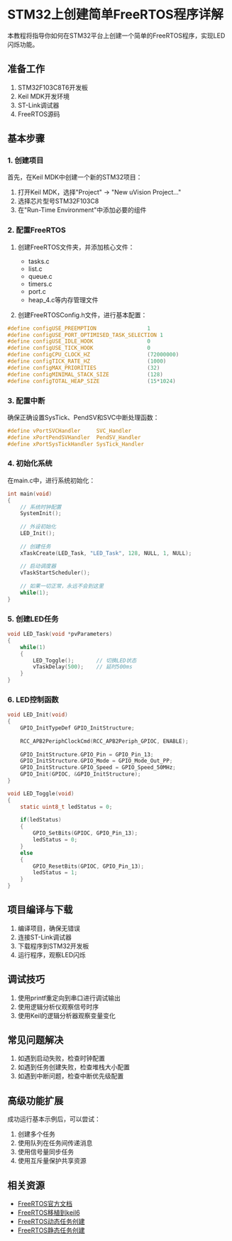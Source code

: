 # STM32上创建简单FreeRTOS程序详解

本教程将指导你如何在STM32平台上创建一个简单的FreeRTOS程序，实现LED闪烁功能。

## 准备工作

1. STM32F103C8T6开发板
2. Keil MDK开发环境
3. ST-Link调试器
4. FreeRTOS源码

## 基本步骤

### 1. 创建项目

首先，在Keil MDK中创建一个新的STM32项目：

1. 打开Keil MDK，选择"Project" -> "New uVision Project..."
2. 选择芯片型号STM32F103C8
3. 在"Run-Time Environment"中添加必要的组件

### 2. 配置FreeRTOS

1. 创建FreeRTOS文件夹，并添加核心文件：
   - tasks.c
   - list.c
   - queue.c
   - timers.c
   - port.c
   - heap_4.c等内存管理文件

2. 创建FreeRTOSConfig.h文件，进行基本配置：

```c
#define configUSE_PREEMPTION                1
#define configUSE_PORT_OPTIMISED_TASK_SELECTION 1
#define configUSE_IDLE_HOOK                 0
#define configUSE_TICK_HOOK                 0
#define configCPU_CLOCK_HZ                  (72000000)
#define configTICK_RATE_HZ                  (1000)
#define configMAX_PRIORITIES                (32)
#define configMINIMAL_STACK_SIZE            (128)
#define configTOTAL_HEAP_SIZE               (15*1024)
```

### 3. 配置中断

确保正确设置SysTick、PendSV和SVC中断处理函数：

```c
#define vPortSVCHandler     SVC_Handler
#define xPortPendSVHandler  PendSV_Handler
#define xPortSysTickHandler SysTick_Handler
```

### 4. 初始化系统

在main.c中，进行系统初始化：

```c
int main(void)
{
    // 系统时钟配置
    SystemInit();
    
    // 外设初始化
    LED_Init();
    
    // 创建任务
    xTaskCreate(LED_Task, "LED_Task", 128, NULL, 1, NULL);
    
    // 启动调度器
    vTaskStartScheduler();
    
    // 如果一切正常，永远不会到这里
    while(1);
}
```

### 5. 创建LED任务

```c
void LED_Task(void *pvParameters)
{
    while(1)
    {
        LED_Toggle();       // 切换LED状态
        vTaskDelay(500);    // 延时500ms
    }
}
```

### 6. LED控制函数

```c
void LED_Init(void)
{
    GPIO_InitTypeDef GPIO_InitStructure;
    
    RCC_APB2PeriphClockCmd(RCC_APB2Periph_GPIOC, ENABLE);
    
    GPIO_InitStructure.GPIO_Pin = GPIO_Pin_13;
    GPIO_InitStructure.GPIO_Mode = GPIO_Mode_Out_PP;
    GPIO_InitStructure.GPIO_Speed = GPIO_Speed_50MHz;
    GPIO_Init(GPIOC, &GPIO_InitStructure);
}

void LED_Toggle(void)
{
    static uint8_t ledStatus = 0;
    
    if(ledStatus)
    {
        GPIO_SetBits(GPIOC, GPIO_Pin_13);
        ledStatus = 0;
    }
    else
    {
        GPIO_ResetBits(GPIOC, GPIO_Pin_13);
        ledStatus = 1;
    }
}
```

## 项目编译与下载

1. 编译项目，确保无错误
2. 连接ST-Link调试器
3. 下载程序到STM32开发板
4. 运行程序，观察LED闪烁

## 调试技巧

1. 使用printf重定向到串口进行调试输出
2. 使用逻辑分析仪观察信号时序
3. 使用Keil的逻辑分析器观察变量变化

## 常见问题解决

1. 如遇到启动失败，检查时钟配置
2. 如遇到任务创建失败，检查堆栈大小配置
3. 如遇到中断问题，检查中断优先级配置

## 高级功能扩展

成功运行基本示例后，可以尝试：

1. 创建多个任务
2. 使用队列在任务间传递消息
3. 使用信号量同步任务
4. 使用互斥量保护共享资源

## 相关资源

- [FreeRTOS官方文档](https://www.freertos.org/Documentation/RTOS_book.html)
- [FreeRTOS移植到keil6](../002-FreeRTOS移植到keil6.md)
- [FreeRTOS动态任务创建](../003-FreeRTOS动态任务创建.md)
- [FreeRTOS静态任务创建](../004-FreeRTOS静态任务创建.md) 